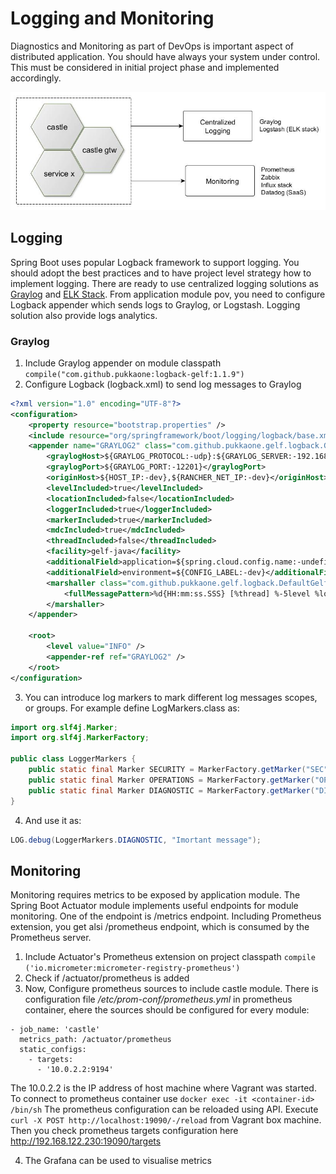 # Logging and Monitoring
Diagnostics and Monitoring as part of DevOps is important aspect of distributed application.
You should have always your system under control. This must be considered in initial 
project phase and implemented accordingly. 

![logging](images/logging_monitoring.jpg)

## Logging
Spring Boot uses popular Logback framework to support logging. You should adopt the best 
practices and to have project level strategy how to implement logging. There are ready
to use centralized logging solutions as [Graylog](https://www.graylog.org/) and [ELK Stack](https://www.elastic.co/elk-stack).
From application module pov, you need to configure Logback appender which sends logs to Graylog, or Logstash. 
Logging solution also provide logs analytics.

### Graylog

1. Include Graylog appender on module classpath `compile("com.github.pukkaone:logback-gelf:1.1.9")`
2. Configure Logback (logback.xml) to send log messages to Graylog
```xml
<?xml version="1.0" encoding="UTF-8"?>
<configuration>
	<property resource="bootstrap.properties" />
	<include resource="org/springframework/boot/logging/logback/base.xml" />
    <appender name="GRAYLOG2" class="com.github.pukkaone.gelf.logback.GelfAppender">
		<graylogHost>${GRAYLOG_PROTOCOL:-udp}:${GRAYLOG_SERVER:-192.168.122.230}</graylogHost>
		<graylogPort>${GRAYLOG_PORT:-12201}</graylogPort>
		<originHost>${HOST_IP:-dev},${RANCHER_NET_IP:-dev}</originHost>
		<levelIncluded>true</levelIncluded>
		<locationIncluded>false</locationIncluded>
		<loggerIncluded>true</loggerIncluded>
		<markerIncluded>true</markerIncluded>
		<mdcIncluded>true</mdcIncluded>
		<threadIncluded>false</threadIncluded>
		<facility>gelf-java</facility>
		<additionalField>application=${spring.cloud.config.name:-undefined}</additionalField>
		<additionalField>environment=${CONFIG_LABEL:-dev}</additionalField>
		<marshaller	class="com.github.pukkaone.gelf.logback.DefaultGelfMessageFactory">
			<fullMessagePattern>%d{HH:mm:ss.SSS} [%thread] %-5level %logger{36} - %msg %n</fullMessagePattern>
		</marshaller>
	</appender>
	
    <root>
		<level value="INFO" />
		<appender-ref ref="GRAYLOG2" />
	</root>	
</configuration>	
```
3. You can introduce log markers to mark different log messages scopes, or groups.
   For example define LogMarkers.class as:
```java
import org.slf4j.Marker;
import org.slf4j.MarkerFactory;

public class LoggerMarkers {
    public static final Marker SECURITY = MarkerFactory.getMarker("SEC");
    public static final Marker OPERATIONS = MarkerFactory.getMarker("OPS");
    public static final Marker DIAGNOSTIC = MarkerFactory.getMarker("DIA");
}
``` 
4. And use it as:
```java
LOG.debug(LoggerMarkers.DIAGNOSTIC, "Imortant message");
```

## Monitoring
Monitoring requires metrics to be exposed by application module. The Spring Boot Actuator module implements
useful endpoints for module monitoring. One of the endpoint is /metrics endpoint. Including Prometheus extension,
you get alsi /prometheus endpoint, which is consumed by the Prometheus server.

1. Include Actuator's Prometheus extension on project classpath `compile ('io.micrometer:micrometer-registry-prometheus')`
2. Check if /actuator/prometheus is added
3. Now, Configure prometheus sources to include castle module. There is configuration file _/etc/prom-conf/prometheus.yml_ in prometheus    container, ehere the sources should be configured for every module:
```
- job_name: 'castle'
  metrics_path: /actuator/prometheus
  static_configs:
    - targets:
      - '10.0.2.2:9194'
```
  The 10.0.2.2 is the IP address of host machine where Vagrant was started.
  To connect to prometheus container use `docker exec -it <container-id> /bin/sh` 
  The prometheus configuration can be reloaded using API. Execute  `curl -X POST http://localhost:19090/-/reload` from Vagrant box
  machine. Then you check prometheus targets configuration here http://192.168.122.230:19090/targets  
  
4. The Grafana can be used to visualise metrics


